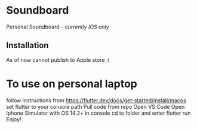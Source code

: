 # Soundboard

Personal Soundboard - *currently IOS only*

## Installation

As of now cannot publish to Apple store :( 
# To use on personal laptop
follow instructions from https://flutter.dev/docs/get-started/install/macos
set flutter to your console path
Pull code from repo
Open VS Code 
Open Iphone Simulator with OS 14.2+
in console cd to folder and enter flutter run
Enjoy!
